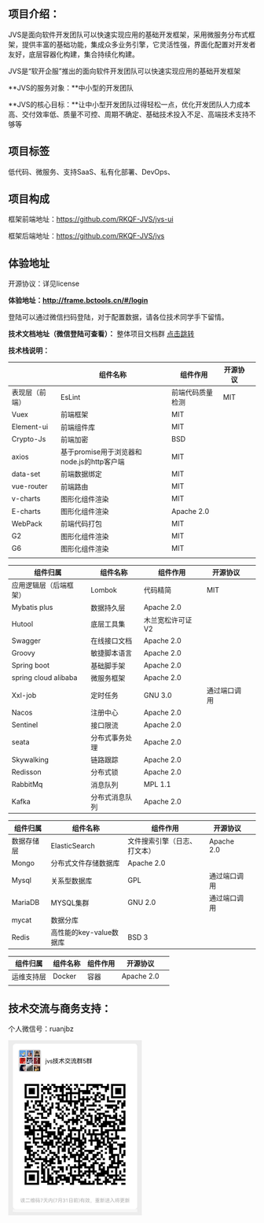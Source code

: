 

## **项目介绍：**

JVS是面向软件开发团队可以快速实现应用的基础开发框架，采用微服务分布式框架，提供丰富的基础功能，集成众多业务引擎，它灵活性强，界面化配置对开发者友好，底层容器化构建，集合持续化构建。



JVS是“软开企服”推出的面向软件开发团队可以快速实现应用的基础开发框架

**JVS的服务对象：**中小型的开发团队

**JVS的核心目标：**让中小型开发团队过得轻松一点，优化开发团队人力成本高、交付效率低、质量不可控、周期不确定、基础技术投入不足、高端技术支持不够等



## **项目标签**

低代码、微服务、支持SaaS、私有化部署、DevOps、

## **项目构成**

框架前端地址：https://github.com/RKQF-JVS/jvs-ui

框架后端地址：https://github.com/RKQF-JVS/jvs

## **体验地址**

开源协议：详见license

**体验地址：http://frame.bctools.cn/#/login**

登陆可以通过微信扫码登陆，对于配置数据，请各位技术同学手下留情。


**技术文档地址（微信登陆可查看）：**
整体项目文档群 [点击跳转](http://knowledge.bctools.cn/#/view?id=dd37733c43c064ac1c4f1c2155e04ce6)

**技术栈说明：**

|                | **组件名称**                               | **组件作用**     | **开源协议** |      |
| -------------- | ------------------------------------------ | ---------------- | ------------ | ---- |
| 表现层（前端） | EsLint                                     | 前端代码质量检测 | MIT          |      |
| Vuex           | 前端框架                                   | MIT              |              |      |
| Element-ui     | 前端组件库                                 | MIT              |              |      |
| Crypto-Js      | 前端加密                                   | BSD              |              |      |
| axios          | 基于promise用于浏览器和node.js的http客户端 | MIT              |              |      |
| data-set       | 前端数据绑定                               | MIT              |              |      |
| vue-router     | 前端路由                                   | MIT              |              |      |
| v-charts       | 图形化组件渲染                             | MIT              |              |      |
| E-charts       | 图形化组件渲染                             | Apache 2.0       |              |      |
| WebPack        | 前端代码打包                               | MIT              |              |      |
| G2             | 图形化组件渲染                             | MIT              |              |      |
| G6             | 图形化组件渲染                             | MIT              |              |      |
|                |                                            |                  |              |      |

| **组件归属**           | **组件名称**   | **组件作用**      | **开源协议** |      |
| ---------------------- | -------------- | ----------------- | ------------ | ---- |
| 应用逻辑层（后端框架） | Lombok         | 代码精简          | MIT          |      |
| Mybatis plus           | 数据持久层     | Apache 2.0        |              |      |
| Hutool                 | 底层工具集     | 木兰宽松许可证 V2 |              |      |
| Swagger                | 在线接口文档   | Apache 2.0        |              |      |
| Groovy                 | 敏捷脚本语言   | Apache 2.0        |              |      |
| Spring boot            | 基础脚手架     | Apache 2.0        |              |      |
| spring cloud alibaba   | 微服务框架     | Apache 2.0        |              |      |
| Xxl-job                | 定时任务       | GNU 3.0           | 通过端口调用 |      |
| Nacos                  | 注册中心       | Apache 2.0        |              |      |
| Sentinel               | 接口限流       | Apache 2.0        |              |      |
| seata                  | 分布式事务处理 | Apache 2.0        |              |      |
| Skywalking             | 链路跟踪       | Apache 2.0        |              |      |
| Redisson               | 分布式锁       | Apache 2.0        |              |      |
| RabbitMq               | 消息队列       | MPL 1.1           |              |      |
| Kafka                  | 分布式消息队列 | Apache 2.0        |              |      |

| **组件归属** | **组件名称**            | **组件作用**                 | **开源协议** |      |
| ------------ | ----------------------- | ---------------------------- | ------------ | ---- |
| 数据存储层   | ElasticSearch           | 文件搜索引擎（日志、打文本） | Apache 2.0   |      |
| Mongo        | 分布式文件存储数据库    | Apache 2.0                   |              |      |
| Mysql        | 关系型数据库            | GPL                          | 通过端口调用 |      |
| MariaDB      | MYSQL集群               | GNU 2.0                      | 通过端口调用 |      |
| mycat        | 数据分库                |                              |              |      |
| Redis        | 高性能的key-value数据库 | BSD 3                        |              |      |

| **组件归属** | **组件名称** | **组件作用** | **开源协议** |      |
| ------------ | ------------ | ------------ | ------------ | ---- |
| 运维支持层   | Docker       | 容器         | Apache 2.0   |      |
|              |              |              |              |      |



## **技术交流与商务支持：**

个人微信号：ruanjbz

![输入图片说明](img/image20220724.png)

